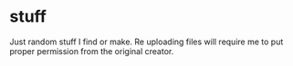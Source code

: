 # stuff
Just random stuff I find or make. Re uploading files will require me to put proper permission from the original creator.
